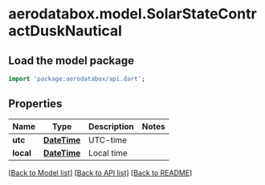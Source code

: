 # aerodatabox.model.SolarStateContractDuskNautical

## Load the model package
```dart
import 'package:aerodatabox/api.dart';
```

## Properties
Name | Type | Description | Notes
------------ | ------------- | ------------- | -------------
**utc** | [**DateTime**](DateTime.md) | UTC-time | 
**local** | [**DateTime**](DateTime.md) | Local time | 

[[Back to Model list]](../README.md#documentation-for-models) [[Back to API list]](../README.md#documentation-for-api-endpoints) [[Back to README]](../README.md)



